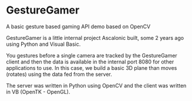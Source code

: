 # GestureGamer
A basic gesture based gaming API demo based on OpenCV

GestureGamer is a little internal project Ascalonic built, some 2 years ago using Python and Visual Basic.

You gestures before a single camera are tracked by the GestureGamer client and then the data is available in the internal port 8080 for
other applications to use. In this case, we build a basic 3D plane than moves (rotates) using the data fed from the server.

The server was written in Python using OpenCV and the client was written in VB (OpenTK - OpenGL).


